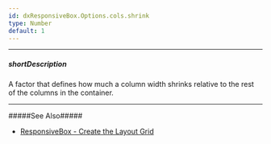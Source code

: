 ```yaml
---
id: dxResponsiveBox.Options.cols.shrink
type: Number
default: 1
---
```

---
##### shortDescription
A factor that defines how much a column width shrinks relative to the rest of the columns in the container.

---
#####See Also#####
- [ResponsiveBox - Create the Layout Grid](/Documentation/Guide/Widgets/ResponsiveBox/Create_the_Layout_Grid/)